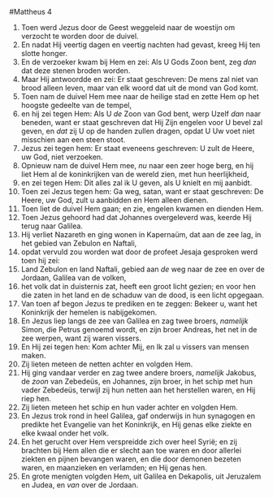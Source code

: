 #Mattheus 4
1. Toen werd Jezus door de Geest weggeleid naar de woestijn om verzocht te worden door de duivel.
2. En nadat Hij veertig dagen en veertig nachten had gevast, kreeg Hij ten slotte honger.
3. En de verzoeker kwam bij Hem en zei: Als U Gods Zoon bent, zeg *dan* dat deze stenen broden worden.
4. Maar Hij antwoordde en zei: Er staat geschreven: De mens zal niet van brood alleen leven, maar van elk woord dat uit de mond van God komt.
5. Toen nam de duivel Hem mee naar de heilige stad en zette Hem op het hoogste gedeelte van de tempel,
6. en hij zei tegen Hem: Als U *de* Zoon van God bent, werp Uzelf *dan* naar beneden, want er staat geschreven dat Hij Zijn engelen voor U bevel zal geven, en *dat* zij U op de handen zullen dragen, opdat U Uw voet niet misschien aan een steen stoot.
7. Jezus zei tegen hem: Er staat eveneens geschreven: U zult de Heere, uw God, niet verzoeken.
8. Opnieuw nam de duivel Hem mee, *nu* naar een zeer hoge berg, en hij liet Hem al de koninkrijken van de wereld zien, met hun heerlijkheid,
9. en zei tegen Hem: Dit alles zal ik U geven, als U knielt en mij aanbidt.
10. Toen zei Jezus tegen hem: Ga weg, satan, want er staat geschreven: De Heere, uw God, zult u aanbidden en Hem alleen dienen.
11. Toen liet de duivel Hem gaan; en zie, engelen kwamen en dienden Hem.
12. Toen Jezus gehoord had dat Johannes overgeleverd was, keerde Hij terug naar Galilea.
13. Hij verliet Nazareth en ging wonen in Kapernaüm, dat aan de zee lag, in het gebied van Zebulon en Naftali,
14. opdat vervuld zou worden wat door de profeet Jesaja gesproken werd toen hij zei:
15. Land Zebulon en land Naftali, gebied aan *de* weg naar de zee en over de Jordaan, Galilea van de volken,
16. het volk dat in duisternis zat, heeft een groot licht gezien; en voor hen die zaten in het land en de schaduw van de dood, is een licht opgegaan.
17. Van toen af begon Jezus te prediken en te zeggen: Bekeer u, want het Koninkrijk der hemelen is nabijgekomen.
18. En Jezus liep langs de zee van Galilea en zag twee broers, *namelijk* Simon, die Petrus genoemd wordt, en zijn broer Andreas, het net in de zee werpen, want zij waren vissers.
19. En Hij zei tegen hen: Kom achter Mij, en Ik zal u vissers van mensen maken.
20. Zij lieten meteen de netten achter en volgden Hem.
21. Hij ging vandaar verder en zag twee andere broers, *namelijk* Jakobus, de *zoon* van Zebedeüs, en Johannes, zijn broer, in het schip met hun vader Zebedeüs, terwijl zij hun netten aan het herstellen waren, en Hij riep hen.
22. Zij lieten meteen het schip en hun vader achter en volgden Hem.
23. En Jezus trok rond in heel Galilea, gaf onderwijs in hun synagogen en predikte het Evangelie van het Koninkrijk, en Hij genas elke ziekte en elke kwaal onder het volk.
24. En het gerucht over Hem verspreidde zich over heel Syrië; en zij brachten bij Hem allen die er slecht aan toe waren en door allerlei ziekten en pijnen bevangen waren, en die door demonen bezeten waren, en maanzieken en verlamden; en Hij genas hen.
25. En grote menigten volgden Hem, uit Galilea en Dekapolis, uit Jeruzalem en Judea, en *van* over de Jordaan.
